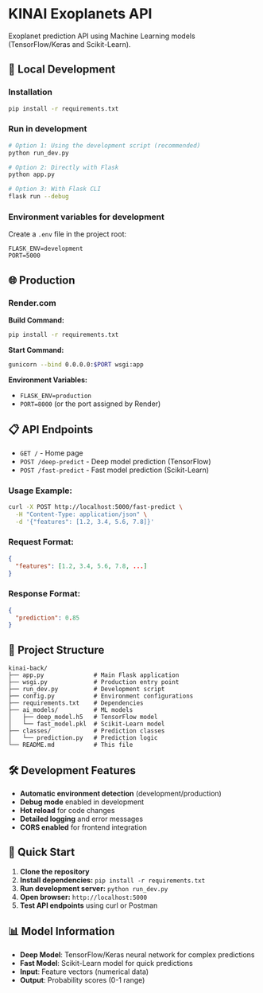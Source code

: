 # KINAI Exoplanets API

Exoplanet prediction API using Machine Learning models (TensorFlow/Keras and Scikit-Learn).

## 🚀 Local Development

### Installation
```bash
pip install -r requirements.txt
```

### Run in development
```bash
# Option 1: Using the development script (recommended)
python run_dev.py

# Option 2: Directly with Flask
python app.py

# Option 3: With Flask CLI
flask run --debug
```

### Environment variables for development
Create a `.env` file in the project root:
```env
FLASK_ENV=development
PORT=5000
```

## 🌐 Production

### Render.com
**Build Command:**
```bash
pip install -r requirements.txt
```

**Start Command:**
```bash
gunicorn --bind 0.0.0.0:$PORT wsgi:app
```

**Environment Variables:**
- `FLASK_ENV=production`
- `PORT=8000` (or the port assigned by Render)

## 📋 API Endpoints

- `GET /` - Home page
- `POST /deep-predict` - Deep model prediction (TensorFlow)
- `POST /fast-predict` - Fast model prediction (Scikit-Learn)

### Usage Example:
```bash
curl -X POST http://localhost:5000/fast-predict \
  -H "Content-Type: application/json" \
  -d '{"features": [1.2, 3.4, 5.6, 7.8]}'
```

### Request Format:
```json
{
  "features": [1.2, 3.4, 5.6, 7.8, ...]
}
```

### Response Format:
```json
{
  "prediction": 0.85
}
```

## 🔧 Project Structure
```
kinai-back/
├── app.py              # Main Flask application
├── wsgi.py             # Production entry point
├── run_dev.py          # Development script
├── config.py           # Environment configurations
├── requirements.txt    # Dependencies
├── ai_models/          # ML models
│   ├── deep_model.h5   # TensorFlow model
│   └── fast_model.pkl  # Scikit-Learn model
├── classes/            # Prediction classes
│   └── prediction.py   # Prediction logic
└── README.md           # This file
```

## 🛠️ Development Features

- **Automatic environment detection** (development/production)
- **Debug mode** enabled in development
- **Hot reload** for code changes
- **Detailed logging** and error messages
- **CORS enabled** for frontend integration

## 🚀 Quick Start

1. **Clone the repository**
2. **Install dependencies:** `pip install -r requirements.txt`
3. **Run development server:** `python run_dev.py`
4. **Open browser:** `http://localhost:5000`
5. **Test API endpoints** using curl or Postman

## 📊 Model Information

- **Deep Model**: TensorFlow/Keras neural network for complex predictions
- **Fast Model**: Scikit-Learn model for quick predictions
- **Input**: Feature vectors (numerical data)
- **Output**: Probability scores (0-1 range)